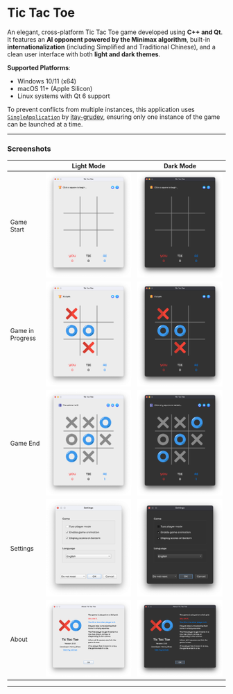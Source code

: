 # Tic Tac Toe

An elegant, cross-platform Tic Tac Toe game developed using **C++ and Qt**. It features an **AI opponent powered by the Minimax algorithm**, built-in **internationalization** (including Simplified and Traditional Chinese), and a clean user interface with both **light and dark themes**.

**Supported Platforms**:
- Windows 10/11 (x64)
- macOS 11+ (Apple Silicon)
- Linux systems with Qt 6 support

To prevent conflicts from multiple instances, this application uses [`SingleApplication`](https://github.com/itay-grudev/SingleApplication) by [itay-grudev](https://github.com/itay-grudev), ensuring only one instance of the game can be launched at a time.

---

### Screenshots

|                   | Light Mode                                 | Dark Mode                                 |
|-------------------|--------------------------------------------|-------------------------------------------|
| Game Start        | ![](Screenshots/Game_Start_Light.png)      | ![](Screenshots/Game_Start_Dark.png)      |
| Game in Progress  | ![](Screenshots/Game_Progress_Light.png)   | ![](Screenshots/Game_Progress_Dark.png)   |
| Game End          | ![](Screenshots/Game_End_Light.png)        | ![](Screenshots/Game_End_Dark.png)        |
| Settings          | ![](Screenshots/Settings_Light.png)        | ![](Screenshots/Settings_Dark.png)        |
| About             | ![](Screenshots/About_Light.png)           | ![](Screenshots/About_Dark.png)           |

---
